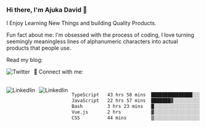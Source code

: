 ### Hi there, I'm Ajuka David 🥷

I Enjoy Learning New Things and building Quality Products.

Fun fact about me: I'm obsessed with the process of coding, I love turning seemingly meaningless lines of alphanumeric characters into actual products that people use.

Read my blog:

<a href="https://tobit.hashnode.dev/"> <img src="https://img.shields.io/badge/Hashnode-2962FF?style=for-the-badge&logo=hashnode&logoColor=white"
     alt="Twitter"
     style="float: left; margin-right: 10px;" /> </a>


📱 Connect with me: 

<br />
<a href="https://www.linkedin.com/in/david-ajuka-630660144/"> <img src="https://img.shields.io/badge/LinkedIn-0077B5?style=for-the-badge&logo=linkedin&logoColor=white"
     alt="LinkedIin"
     style="float: left; margin-right: 10px;" /> </a> <a href="mailto:ajuka.zephiniah@gmail.com"> <img src="https://img.shields.io/badge/Gmail-D14836?style=for-the-badge&logo=gmail&logoColor=white"
     alt="LinkedIin"
     style="float: left; margin-right: 10px;" /> </a>
     

<!--START_SECTION:waka-->

```txt
TypeScript   43 hrs 58 mins  ███████████████░░░░░░░░░░   59.68 %
JavaScript   22 hrs 57 mins  ███████▓░░░░░░░░░░░░░░░░░   31.15 %
Bash         3 hrs 23 mins   █░░░░░░░░░░░░░░░░░░░░░░░░   04.59 %
Vue.js       2 hrs           ▓░░░░░░░░░░░░░░░░░░░░░░░░   02.74 %
CSS          44 mins         ▒░░░░░░░░░░░░░░░░░░░░░░░░   01.00 %
```

<!--END_SECTION:waka-->
